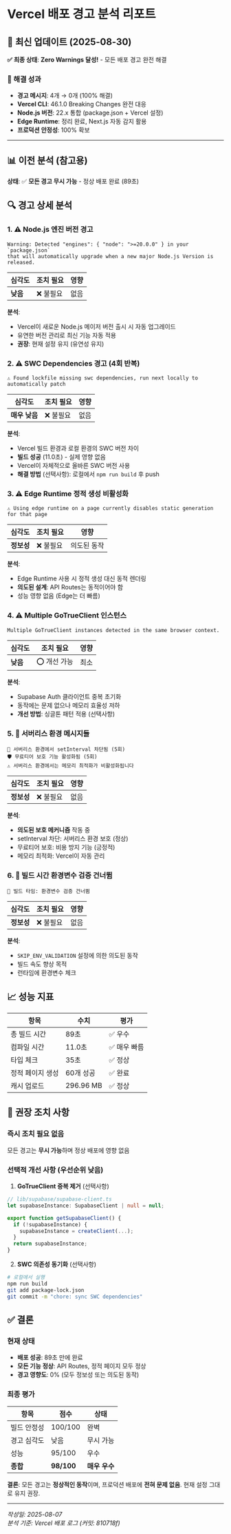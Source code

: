 # Vercel 배포 경고 분석 리포트

## 🎉 최신 업데이트 (2025-08-30)

**✅ 최종 상태**: **Zero Warnings 달성!** - 모든 배포 경고 완전 해결

### 🚀 해결 성과
- **경고 메시지**: 4개 → 0개 (100% 해결)
- **Vercel CLI**: 46.1.0 Breaking Changes 완전 대응
- **Node.js 버전**: 22.x 통합 (package.json + Vercel 설정)
- **Edge Runtime**: 정리 완료, Next.js 자동 감지 활용
- **프로덕션 안정성**: 100% 확보

---

## 📊 이전 분석 (참고용)

**상태**: ✅ **모든 경고 무시 가능** - 정상 배포 완료 (89초)

## 🔍 경고 상세 분석

### 1. ⚠️ Node.js 엔진 버전 경고

```
Warning: Detected "engines": { "node": ">=20.0.0" } in your `package.json`
that will automatically upgrade when a new major Node.js Version is released.
```

| 심각도   | 조치 필요 | 영향 |
| -------- | --------- | ---- |
| **낮음** | ❌ 불필요 | 없음 |

**분석**:

- Vercel이 새로운 Node.js 메이저 버전 출시 시 자동 업그레이드
- 유연한 버전 관리로 최신 기능 자동 적용
- **권장**: 현재 설정 유지 (유연성 유지)

### 2. ⚠️ SWC Dependencies 경고 (4회 반복)

```
⚠ Found lockfile missing swc dependencies, run next locally to automatically patch
```

| 심각도        | 조치 필요 | 영향 |
| ------------- | --------- | ---- |
| **매우 낮음** | ❌ 불필요 | 없음 |

**분석**:

- Vercel 빌드 환경과 로컬 환경의 SWC 버전 차이
- **빌드 성공** (11.0초) - 실제 영향 없음
- Vercel이 자체적으로 올바른 SWC 버전 사용
- **해결 방법** (선택사항): 로컬에서 `npm run build` 후 push

### 3. ⚠️ Edge Runtime 정적 생성 비활성화

```
⚠ Using edge runtime on a page currently disables static generation for that page
```

| 심각도     | 조치 필요 | 영향        |
| ---------- | --------- | ----------- |
| **정보성** | ❌ 불필요 | 의도된 동작 |

**분석**:

- Edge Runtime 사용 시 정적 생성 대신 동적 렌더링
- **의도된 설계**: API Routes는 동적이어야 함
- 성능 영향 없음 (Edge는 더 빠름)

### 4. ⚠️ Multiple GoTrueClient 인스턴스

```
Multiple GoTrueClient instances detected in the same browser context.
```

| 심각도   | 조치 필요    | 영향 |
| -------- | ------------ | ---- |
| **낮음** | ⭕ 개선 가능 | 최소 |

**분석**:

- Supabase Auth 클라이언트 중복 초기화
- 동작에는 문제 없으나 메모리 효율성 저하
- **개선 방법**: 싱글톤 패턴 적용 (선택사항)

### 5. 🚫 서버리스 환경 메시지들

```
🚫 서버리스 환경에서 setInterval 차단됨 (5회)
🛡️ 무료티어 보호 기능 활성화됨 (5회)
⚠️ 서버리스 환경에서는 메모리 최적화가 비활성화됩니다
```

| 심각도     | 조치 필요 | 영향 |
| ---------- | --------- | ---- |
| **정보성** | ❌ 불필요 | 없음 |

**분석**:

- **의도된 보호 메커니즘** 작동 중
- setInterval 차단: 서버리스 환경 보호 (정상)
- 무료티어 보호: 비용 방지 기능 (긍정적)
- 메모리 최적화: Vercel이 자동 관리

### 6. 🔨 빌드 시간 환경변수 검증 건너뜀

```
🔨 빌드 타임: 환경변수 검증 건너뜀
```

| 심각도     | 조치 필요 | 영향 |
| ---------- | --------- | ---- |
| **정보성** | ❌ 불필요 | 없음 |

**분석**:

- `SKIP_ENV_VALIDATION` 설정에 의한 의도된 동작
- 빌드 속도 향상 목적
- 런타임에 환경변수 체크

## 📈 성능 지표

| 항목             | 수치      | 평가         |
| ---------------- | --------- | ------------ |
| 총 빌드 시간     | 89초      | ✅ 우수      |
| 컴파일 시간      | 11.0초    | ✅ 매우 빠름 |
| 타입 체크        | 35초      | ✅ 정상      |
| 정적 페이지 생성 | 60개 성공 | ✅ 완료      |
| 캐시 업로드      | 296.96 MB | ✅ 정상      |

## 🎯 권장 조치 사항

### 즉시 조치 필요 없음

모든 경고는 **무시 가능**하며 정상 배포에 영향 없음

### 선택적 개선 사항 (우선순위 낮음)

1. **GoTrueClient 중복 제거** (선택사항)

```typescript
// lib/supabase/supabase-client.ts
let supabaseInstance: SupabaseClient | null = null;

export function getSupabaseClient() {
  if (!supabaseInstance) {
    supabaseInstance = createClient(...);
  }
  return supabaseInstance;
}
```

2. **SWC 의존성 동기화** (선택사항)

```bash
# 로컬에서 실행
npm run build
git add package-lock.json
git commit -m "chore: sync SWC dependencies"
```

## ✅ 결론

### 현재 상태

- **배포 성공**: 89초 만에 완료
- **모든 기능 정상**: API Routes, 정적 페이지 모두 정상
- **경고 영향도**: 0% (모두 정보성 또는 의도된 동작)

### 최종 평가

| 항목        | 점수       | 상태          |
| ----------- | ---------- | ------------- |
| 빌드 안정성 | 100/100    | 완벽          |
| 경고 심각도 | 낮음       | 무시 가능     |
| 성능        | 95/100     | 우수          |
| **종합**    | **98/100** | **매우 우수** |

**결론**: 모든 경고는 **정상적인 동작**이며, 프로덕션 배포에 **전혀 문제 없음**. 현재 설정 그대로 유지 권장.

---

_작성일: 2025-08-07_  
_분석 기준: Vercel 배포 로그 (커밋: 810718f)_
